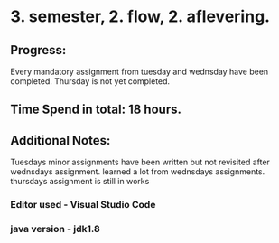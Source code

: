 # 3. semester, 2. flow, 2. aflevering.

## Progress:
Every mandatory assignment from tuesday and wednsday have been completed.
Thursday is not yet completed.

## Time Spend in total: 18 hours.


## Additional Notes:
Tuesdays minor assignments have been written but not revisited after wednsdays assignment.
learned a lot from wednsdays assignments.
thursdays assignment is still in works

### Editor used - Visual Studio Code
### java version - jdk1.8
